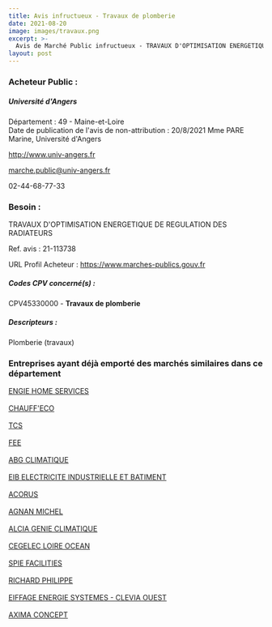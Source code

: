 ```yaml
---
title: Avis infructueux - Travaux de plomberie
date: 2021-08-20
image: images/travaux.png
excerpt: >-
  Avis de Marché Public infructueux - TRAVAUX D'OPTIMISATION ENERGETIQUE DE REGULATION DES RADIATEURS
layout: post
---
```


### Acheteur Public :
##### Université d'Angers
Département : 49 - Maine-et-Loire<br/>
Date de publication de l'avis de non-attribution : 20/8/2021
Mme PARE Marine, Université d'Angers

http://www.univ-angers.fr

marche.public@univ-angers.fr

02-44-68-77-33
### Besoin :

TRAVAUX D'OPTIMISATION ENERGETIQUE DE REGULATION DES RADIATEURS

Ref. avis : 21-113738

URL Profil Acheteur : https://www.marches-publics.gouv.fr

##### Codes CPV concerné(s) :
CPV45330000 - **Travaux de plomberie** <br/>

##### Descripteurs :
Plomberie (travaux) <br/>

### Entreprises ayant déjà emporté des marchés similaires dans ce département
<a href="/entreprise-544/siren-301340584">ENGIE HOME SERVICES</a><br/><br/>
<a href="/entreprise-546/siren-324845684">CHAUFF'ECO</a><br/><br/>
<a href="/entreprise-549/siren-339834863">TCS</a><br/><br/>
<a href="/entreprise-552/siren-380541219">FEE</a><br/><br/>
<a href="/entreprise-555/siren-401184189">ABG CLIMATIQUE</a><br/><br/>
<a href="/entreprise-556/siren-403307457">EIB ELECTRICITE INDUSTRIELLE ET BATIMENT</a><br/><br/>
<a href="/entreprise-556/siren-404162323">ACORUS</a><br/><br/>
<a href="/entreprise-560/siren-432464816">AGNAN MICHEL</a><br/><br/>
<a href="/entreprise-566/siren-494362049">ALCIA GENIE CLIMATIQUE</a><br/><br/>
<a href="/entreprise-572/siren-537916165">CEGELEC LOIRE OCEAN</a><br/><br/>
<a href="/entreprise-572/siren-538700022">SPIE FACILITIES</a><br/><br/>
<a href="/entreprise-575/siren-783757818">RICHARD PHILIPPE</a><br/><br/>
<a href="/entreprise-575/siren-788373603">EIFFAGE ENERGIE SYSTEMES - CLEVIA OUEST</a><br/><br/>
<a href="/entreprise-581/siren-854800745">AXIMA CONCEPT</a><br/><br/>
